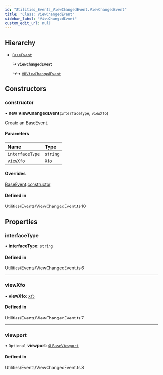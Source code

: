 ```yaml
---
id: "Utilities_Events_ViewChangedEvent.ViewChangedEvent"
title: "Class: ViewChangedEvent"
sidebar_label: "ViewChangedEvent"
custom_edit_url: null
---
```




## Hierarchy

- [`BaseEvent`](../Utilities_BaseEvent.BaseEvent)

  ↳ **`ViewChangedEvent`**

  ↳↳ [`VRViewChangedEvent`](Utilities_Events_VRViewChangedEvent.VRViewChangedEvent)

## Constructors

### constructor

• **new ViewChangedEvent**(`interfaceType`, `viewXfo`)

Create an BaseEvent.

#### Parameters

| Name | Type |
| :------ | :------ |
| `interfaceType` | `string` |
| `viewXfo` | [`Xfo`](../../Math/Math_Xfo.Xfo) |

#### Overrides

[BaseEvent](../Utilities_BaseEvent.BaseEvent).[constructor](../Utilities_BaseEvent.BaseEvent#constructor)

#### Defined in

Utilities/Events/ViewChangedEvent.ts:10

## Properties

### interfaceType

• **interfaceType**: `string`

#### Defined in

Utilities/Events/ViewChangedEvent.ts:6

___

### viewXfo

• **viewXfo**: [`Xfo`](../../Math/Math_Xfo.Xfo)

#### Defined in

Utilities/Events/ViewChangedEvent.ts:7

___

### viewport

• `Optional` **viewport**: [`GLBaseViewport`](../../Renderer/Renderer_GLBaseViewport.GLBaseViewport)

#### Defined in

Utilities/Events/ViewChangedEvent.ts:8

